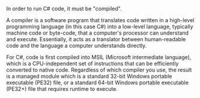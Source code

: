In order to run C# code, it must be "compiled".

A compiler is a software program that translates code written in a high-level programming language (in this case C#) into a low-level language, typically machine code or byte-code, that a computer's processor can understand and execute. Essentially, it acts as a translator between human-readable code and the language a computer understands directly.

For C#, code is first compiled into MSIL (Microsoft intermediate language), which is a CPU-independent set of instructions that can be efficiently converted to native code. Regardless of which compiler you use, the result is a managed module which is a standard 32-bit Windows portable executable (PE32) file, or a standard 64-bit Windows portable executable (PE32+) file that requires runtime to execute.
